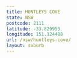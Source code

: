 ```yaml
---
title: HUNTLEYS COVE
state: NSW
postcode: 2111
latitude: -33.829953
longitude: 151.124488
url: /nsw/huntleys-cove/
layout: suburb
---
```

